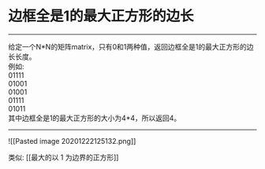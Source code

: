 # 边框全是1的最大正方形的边长




---


给定一个N\*N的矩阵matrix，只有0和1两种值，返回边框全是1的最大正方形的边长长度。  
例如:  
01111  
01001    
01001  
01111  
01011   
其中边框全是1的最大正方形的大小为4\*4，所以返回4。  



---

![[Pasted image 20201222125132.png]]


类似: [[最大的以 1 为边界的正方形]]

